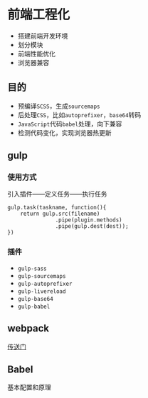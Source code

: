 前端工程化
===

* 搭建前端开发环境
* 划分模块
* 前端性能优化
* 浏览器兼容

## 目的
* 预编译`SCSS`，生成`sourcemaps`
* 后处理`CSS`，比如`autoprefixer`，`base64`转码
* `JavaScript`代码`babel`处理，向下兼容
* 检测代码变化，实现浏览器热更新


## gulp
### 使用方式
引入插件——定义任务——执行任务
```
gulp.task(taskname, function(){
  	return gulp.src(filename)
  			   .pipe(plugin.methods)
  			   .pipe(gulp.dest(dest));
})
```

### 插件
* `gulp-sass`
* `gulp-sourcemaps`
* `gulp-autoprefixer`
* `gulp-livereload`
* `gulp-base64`
* `gulp-babel`

## webpack
[传送门](./webpack.md)


## Babel
基本配置和原理

